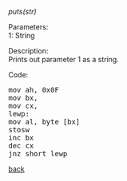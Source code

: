 <!DOCTYPE HTML PUBLIC "-//W3C//DTD HTML 4.01//EN" "http://www.w3.org/TR/html4/strict.dtd">
<html>
<head>
<title>Gamlang documentation - puts()</title>
</head>

<body>
<p><i>puts(str)</i></p>

<p>
Parameters:<br>
1: String
</p>

<p>
Description:<br>
Prints out parameter 1 as a string.
</p>

<p>
Code:<br>
<pre>
mov ah, 0x0F
mov bx, <dataaddr>
mov cx, <strlen>
lewp:
mov al, byte [bx]
stosw
inc bx
dec cx
jnz short lewp
</pre>
</p>

<p>
<a href="index.md">back</a><br>
</p>
</body>
</html>
